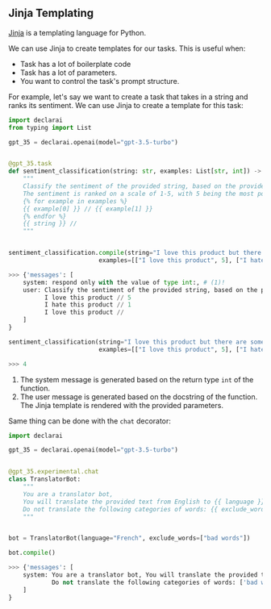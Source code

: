 ## Jinja Templating

[Jinja](https://jinja.palletsprojects.com/en/2.11.x/) is a templating language for Python.

We can use Jinja to create templates for our tasks. This is useful when:
- Task has a lot of boilerplate code
- Task has a lot of parameters.
- You want to control the task's prompt structure.

For example, let's say we want to create a task that takes in a string and ranks its sentiment. We
can use Jinja to create a template for this task:

```python
import declarai
from typing import List

gpt_35 = declarai.openai(model="gpt-3.5-turbo")


@gpt_35.task
def sentiment_classification(string: str, examples: List[str, int]) -> int:
    """
    Classify the sentiment of the provided string, based on the provided examples.
    The sentiment is ranked on a scale of 1-5, with 5 being the most positive.
    {% for example in examples %}
    {{ example[0] }} // {{ example[1] }}
    {% endfor %}
    {{ string }} //
    """


sentiment_classification.compile(string="I love this product but there are some annoying bugs",
                         examples=[["I love this product", 5], ["I hate this product", 1]])

>>> {'messages': [
    system: respond only with the value of type int:, # (1)!
    user: Classify the sentiment of the provided string, based on the provided examples. The sentiment is ranked on a scale of 1-5, with 5 being the most positive. # (2)!
          I love this product // 5
          I hate this product // 1
          I love this product //
    ]
}

sentiment_classification(string="I love this product but there are some annoying bugs",
                         examples=[["I love this product", 5], ["I hate this product", 1]])

>>> 4
```


1. The system message is generated based on the return type `int` of the function.
2. The user message is generated based on the docstring of the function. The Jinja template is rendered with the provided parameters.


Same thing can be done with the `chat` decorator:

```python
import declarai

gpt_35 = declarai.openai(model="gpt-3.5-turbo")


@gpt_35.experimental.chat
class TranslatorBot:
    """
    You are a translator bot,
    You will translate the provided text from English to {{ language }}.
    Do not translate the following categories of words: {{ exclude_words }}
    """


bot = TranslatorBot(language="French", exclude_words=["bad words"])

bot.compile()

>>> {'messages': [
    system: You are a translator bot, You will translate the provided text from English to French.
            Do not translate the following categories of words: ['bad words']
    ]
}
```